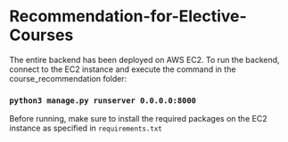# Recommendation-for-Elective-Courses

The entire backend has been deployed on AWS EC2. To run the backend, connect to the EC2 instance and execute the command in the course_recommendation folder:
### `python3 manage.py runserver 0.0.0.0:8000 `
Before running, make sure to install the required packages on the EC2 instance as specified in `requirements.txt`

